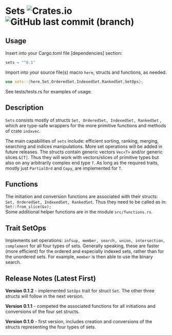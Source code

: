 # Sets ![Crates.io](https://img.shields.io/crates/v/sets?logo=rust) ![GitHub last commit (branch)](https://img.shields.io/github/last-commit/liborty/sets/HEAD?logo=github)  

## Usage

Insert into your Cargo.toml file [dependencies] section:

```rust
sets = "^0.1" 
```

Import into your source file(s) macro `here`, structs and functions, as needed.
  
```rust
use sets::{here,Set,OrderedSet,IndexedSet,RankedSet,SetOps};
```

See tests/tests.rs for examples of usage. 

## Description

`Sets` consists mostly of structs `Set, OrderedSet, IndexedSet, RankedSet` , which are type-safe wrappers for the more primitive functions and methods of crate `indxvec`.

The main capabilities of `sets` include: efficient sorting, ranking, merging, searching and indices manipulations. More set operations will be added in future releases. The structs contain generic vectors `Vec<T>` and/or generic slices `&[T]`. Thus they will work with vectors/slices of primitive types but also on any arbitrarily complex end type `T`. As long as the required traits, mostly just `PartialOrd` and `Copy`, are implemented for `T`.

## Functions

The initiation and conversion functions are associated with their structs: `Set, OrderedSet, IndexedSet, RankedSet`. Thus they need to be called as in: ```Set::from_slice(&v);```  
Some additional helper functions are in the module `src/functions.rs`.

## Trait SetOps

Implements set operations: `infsup, member, search, union, intersection, complement` for all four types of sets. Generally speaking, these are faster (more efficient) for the ordered and especially indexed sets, rather than for the unordered sets. For example, `member` is then able to use the binary search.

## Release Notes (Latest First)

**Version 0.1.2** - implemented `SetOps` trait for struct `Set`. The other three structs will follow in the next version.

**Version 0.1.1** - competed the associated functions for all initiations and conversions of the four set structs.

**Version 0.1.0** - first version, includes creation and conversions of the structs representing the four types of sets.
